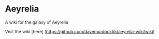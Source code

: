 # Aeyrelia
A wiki for the galaxy of Aeyrelia

Visit the wiki [here]
(https://github.com/davemurdock55/aeyrelia-wiki/wiki)
